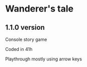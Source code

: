 # Wanderer's tale
## 1.1.0 version
Console story game

Coded in 41h

Playthrough mostly using arrow keys
